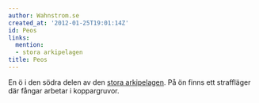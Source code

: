```yaml
---
author: Wahnstrom.se
created_at: '2012-01-25T19:01:14Z'
id: Peos
links:
  mention:
  - stora arkipelagen
title: Peos
---
```


En ö i den södra delen av den [stora arkipelagen]. På ön finns ett straffläger där fångar arbetar i
koppargruvor.

  [stora arkipelagen]: stora_arkipelagen